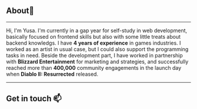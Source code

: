 ## About👋
<hr>

Hi, I'm Yusa.
I'm currently in a gap year for self-study in web development, basically focused on frontend skills but also with some little treats about backend knowledgs.
I have **4 years of experience** in games industries. I worked as an artist in usual case, but I could also support the programming tasks in need. Beside the development part, I have worked in partnership with **Blizzard Entertainment** for marketing and strategies, and successfully reached more than **400,000** community engagements in the launch day when **Diablo II: Resurrected** released.
<hr>

## Get in touch :mailbox:

<!--
**Anthya1104/Anthya1104** is a ✨ _special_ ✨ repository because its `README.md` (this file) appears on your GitHub profile.

Here are some ideas to get you started:

- 🔭 I’m currently working on ...
- 🌱 I’m currently learning ...
- 👯 I’m looking to collaborate on ...
- 🤔 I’m looking for help with ...
- 💬 Ask me about ...
- 📫 How to reach me: ...
- 😄 Pronouns: ...
- ⚡ Fun fact: ...
-->
